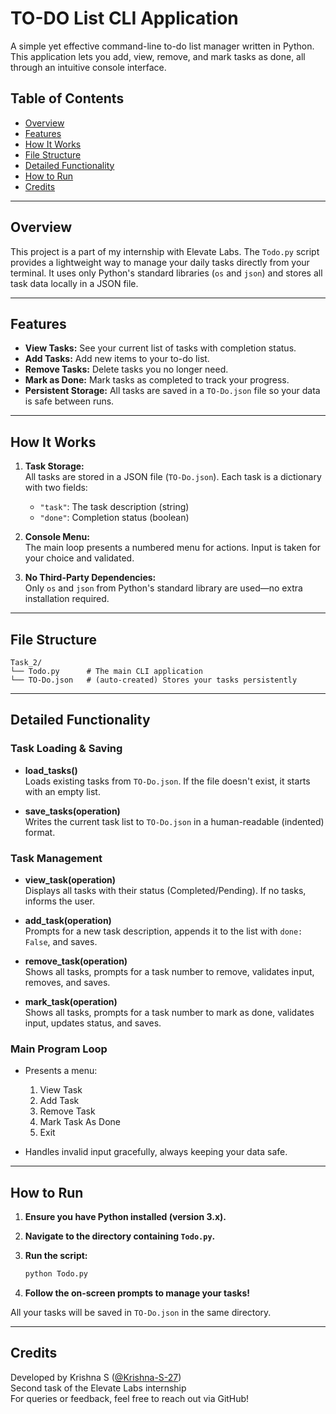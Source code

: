 # TO-DO List CLI Application

A simple yet effective command-line to-do list manager written in Python. This application lets you add, view, remove, and mark tasks as done, all through an intuitive console interface.

## Table of Contents

- [Overview](#overview)
- [Features](#features)
- [How It Works](#how-it-works)
- [File Structure](#file-structure)
- [Detailed Functionality](#detailed-functionality)
- [How to Run](#how-to-run)
- [Credits](#credits)

---

## Overview

This project is a part of my internship with Elevate Labs. The `Todo.py` script provides a lightweight way to manage your daily tasks directly from your terminal. It uses only Python's standard libraries (`os` and `json`) and stores all task data locally in a JSON file.

---

## Features

- **View Tasks:** See your current list of tasks with completion status.
- **Add Tasks:** Add new items to your to-do list.
- **Remove Tasks:** Delete tasks you no longer need.
- **Mark as Done:** Mark tasks as completed to track your progress.
- **Persistent Storage:** All tasks are saved in a `TO-Do.json` file so your data is safe between runs.

---

## How It Works

1. **Task Storage:**  
   All tasks are stored in a JSON file (`TO-Do.json`). Each task is a dictionary with two fields:  
   - `"task"`: The task description (string)  
   - `"done"`: Completion status (boolean)

2. **Console Menu:**  
   The main loop presents a numbered menu for actions. Input is taken for your choice and validated.

3. **No Third-Party Dependencies:**  
   Only `os` and `json` from Python's standard library are used—no extra installation required.

---

## File Structure

```
Task_2/
└── Todo.py      # The main CLI application
└── TO-Do.json   # (auto-created) Stores your tasks persistently
```

---

## Detailed Functionality

### Task Loading & Saving

- **load_tasks()**  
  Loads existing tasks from `TO-Do.json`. If the file doesn't exist, it starts with an empty list.

- **save_tasks(operation)**  
  Writes the current task list to `TO-Do.json` in a human-readable (indented) format.

### Task Management

- **view_task(operation)**  
  Displays all tasks with their status (Completed/Pending). If no tasks, informs the user.

- **add_task(operation)**  
  Prompts for a new task description, appends it to the list with `done: False`, and saves.

- **remove_task(operation)**  
  Shows all tasks, prompts for a task number to remove, validates input, removes, and saves.

- **mark_task(operation)**  
  Shows all tasks, prompts for a task number to mark as done, validates input, updates status, and saves.

### Main Program Loop

- Presents a menu:
  1. View Task
  2. Add Task
  3. Remove Task
  4. Mark Task As Done
  5. Exit

- Handles invalid input gracefully, always keeping your data safe.

---

## How to Run

1. **Ensure you have Python installed (version 3.x).**
2. **Navigate to the directory containing `Todo.py`.**
3. **Run the script:**

   ```bash
   python Todo.py
   ```

4. **Follow the on-screen prompts to manage your tasks!**

All your tasks will be saved in `TO-Do.json` in the same directory.

---

## Credits

Developed by Krishna S ([@Krishna-S-27](https://github.com/Krishna-S-27))  
Second task of the Elevate Labs internship  
For queries or feedback, feel free to reach out via GitHub!
